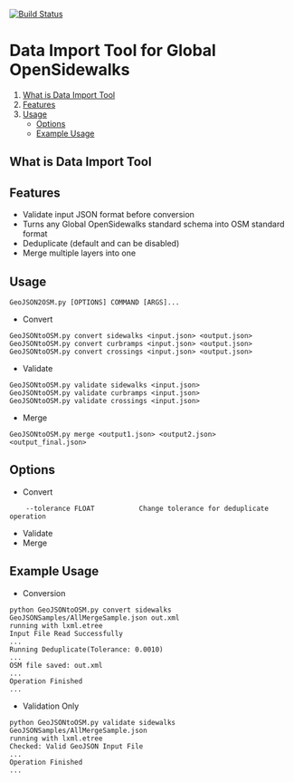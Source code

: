 [![Build Status](https://travis-ci.org/OpenSidewalks/DSSG2016-Sidewalks-ImportTool.svg?branch=master)](https://travis-ci.org/OpenSidewalks/DSSG2016-Sidewalks-ImportTool)

# Data Import Tool for Global OpenSidewalks

1. [What is Data Import Tool](#what-is-data-import-tool)
1. [Features](#features)
1. [Usage](#usage)
    - [Options](#options)
    - [Example Usage](#example-usage)

## What is Data Import Tool

## Features
- Validate input JSON format before conversion
- Turns any Global OpenSidewalks standard schema into OSM standard format
- Deduplicate (default and can be disabled)
- Merge multiple layers into one

## Usage
```
GeoJSON2OSM.py [OPTIONS] COMMAND [ARGS]...
```
- Convert
```
GeoJSONtoOSM.py convert sidewalks <input.json> <output.json>
GeoJSONtoOSM.py convert curbramps <input.json> <output.json>
GeoJSONtoOSM.py convert crossings <input.json> <output.json>
```
- Validate
```
GeoJSONtoOSM.py validate sidewalks <input.json>
GeoJSONtoOSM.py validate curbramps <input.json>
GeoJSONtoOSM.py validate crossings <input.json>
```
- Merge
```
GeoJSONtoOSM.py merge <output1.json> <output2.json> <output_final.json>
```

## Options
- Convert
```
    --tolerance FLOAT           Change tolerance for deduplicate operation
```
- Validate
- Merge

## Example Usage
- Conversion
```
python GeoJSONtoOSM.py convert sidewalks GeoJSONSamples/AllMergeSample.json out.xml
running with lxml.etree
Input File Read Successfully
...
Running Deduplicate(Tolerance: 0.0010)
...
OSM file saved: out.xml
...
Operation Finished
...
```
- Validation Only
```
python GeoJSONtoOSM.py validate sidewalks GeoJSONSamples/AllMergeSample.json
running with lxml.etree
Checked: Valid GeoJSON Input File
...
Operation Finished
...
```
